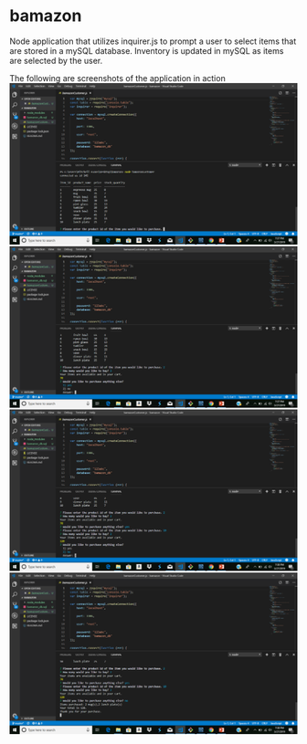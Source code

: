 # bamazon
Node application that utilizes inquirer.js to prompt a user to select items that are stored in a mySQL database. Inventory is updated in mySQL as items are selected by the user. 

The following are screenshots of the application in action
![](images/productTable.png)
![](images/selectingItems.png)
![](images/selectingAnotherItem.png)
![](images/finalizingPurchase.png)